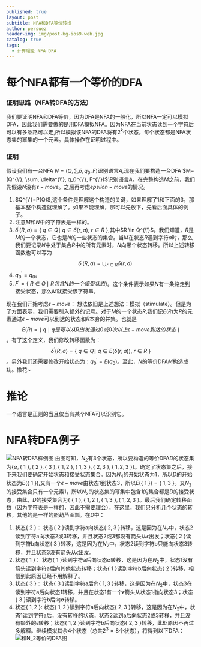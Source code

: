 ```yaml
---
published: true
layout: post
subtitle: NFA和DFA等价转换
author: persuez
header-img: img/post-bg-ios9-web.jpg
catalog: true
tags:
  - 计算理论 NFA DFA
---
```

# 每个NFA都有一个等价的DFA

### 证明思路（NFA转DFA的方法）
我们要证明NFA和DFA等价，因为DFA是NFA的一般化，所以NFA一定可以模拟DFA，因此我们需要做的是用DFA模拟NFA。因为NFA在当前状态读到一个字符后可以有多条路可以走,所以模拟该NFA的DFA将有$2^k$个状态，每个状态都是NFA状态集的幂集的一个元素。具体操作在证明过程中。

### 证明
假设我们有一台NFA $N=(Q, \sum, \delta, q_0, F)$识别语言$A$,现在我们要构造一台DFA $M=(Q^{\'}, \sum, \delta^{\'}, q_0^{\'}, F^{\'})$识别语言$A$。在完整构造$M$之前，我们先假设$N$没有$\epsilon-move$。之后再考虑$epsilon-move$的情况。

1. $Q^{\'}=P(Q)$,这个条件是理解这个构造的关键，如果理解了1和下面的3，那基本整个构造就理解了。如果不能理解，那可以先放下，先看后面具体的例子。
2. 注意$M$和$N$中的字符表是一样的。
3. $\delta^{'}(R, a)=\lbrace\ q \in Q \mid\ q \in \delta(r, a),\ r \in R\ \rbrace$,其中$R \in Q^{\'}$。我们知道，$R$是$M$的一个状态，它也是$N$的一些状态的集合。当$M$在状态$R$遇到字符$a$时，那么我们要记录$N$中处于集合$R$中的所有元素时，$N$向哪个状态转移。所以上述转移函数也可以写为$$\delta^{'}(R, a)=\bigcup_{r \in R}\delta(r, a)$$
4. $q_0^{'}={q_0}$。
5. $F^{'}=\lbrace\ R \in Q^{'} \mid \ R包含N的一个接受状态 \rbrace$。这个条件表示如果$N$有一条路走到接受状态，那么$M$就接受该字符串。

现在我们开始考虑$\epsilon-move$：
想法依旧是上述想法：模拟（stimulate）。但是为了方面表示，我们需要引入额外的记号。对于$M$的一个状态$R$,我们记$E(R)$为$R$的元素通过$\epsilon-move$可以到达的状态和$R$本身的并集。也就是$$E(R)=\lbrace\ q \mid q是可以从R出发通过0或0次以上\epsilon-move到达的状态\ \rbrace$$。有了这个定义，我们修改转移函数为：$$\delta^{'}(R, a)=\lbrace\ q \in Q \mid\ q \in E(\delta(r, a)),\ r \in R\ \rbrace$$。另外我们还需要修改开始状态为：$q_0^{'}=E({q_0})$。至此，$N$的等价DFA$M$构造成功。撒花~

# 推论
一个语言是正则的当且仅当有某个NFA可以识别它。

# NFA转DFA例子
![NFA转DFA样例图](https://ws1.sinaimg.cn/large/006aPatNgy1fs3k2dq0h8j30ae09kt8w.jpg)
由图可知，$N_2$有3个状态，所以要构造的等价DFA$D$的状态集为$\lbrace \emptyset, \lbrace\ 1\ \rbrace, \lbrace\ 2\ \rbrace, \lbrace\ 3\ \rbrace, \lbrace\ 1, 2\ \rbrace, \lbrace\ 1, 3\ \rbrace, \lbrace\ 2, 3\ \rbrace, \lbrace\ 1, 2, 3\ \rbrace \rbrace$。确定了状态集之后，接下来我们要确定开始状态和接受状态集合。因为$N_4$的开始状态为1，所以$D$的开始状态为$E(\lbrace\ 1\ \rbrace)$,又有一个$\epsilon-move$由状态1到状态3，所以$E(\lbrace\ 1\ \rbrace)=\lbrace\ 1, 3\ \rbrace$。又$N_2$的接受集合只有一个元素1，所以$N_2$的状态集的幂集中包含1的集合都是$D$的接受状态，由此，$D$的接受集合为$\lbrace\ \lbrace\ 1\ \rbrace, \lbrace\ 1, 2\ \rbrace, \lbrace\ 1, 3\ \rbrace, \lbrace\ 1, 2, 3\ \rbrace$。最后我们确定转移函数（因为字符表是一样的，因此不需要理会），在这里，我们只分析几个状态的转移，其他的是一样的照葫芦画瓢。在$D$中：
1. 状态$\lbrace\ 2\ \rbrace$： 状态$\lbrace\ 2\ \rbrace$读到字符a向状态$\lbrace\ 2, 3\ \rbrace$转移，这是因为在$N_2$中，状态2读到字符a向状态2或3转移，并且状态2或3都没有箭头从$\epsilon$出发；状态$\lbrace\ 2\ \rbrace$读到字符b向状态$\lbrace\ 3\ \rbrace$转移，这是因为在$N_2$中，状态2读到字符b只能向状态3转移，并且状态3没有箭头从$\epsilon$出发。
2. 状态$\lbrace\ 1\ \rbrace$： 状态$\lbrace\ 1\ \rbrace$读到字符a后向状态$\emptyset$转移，这是因为在$N_2$中，状态1没有箭头读到字符a后向其他状态转移；状态$\lbrace\ 1\ \rbrace$读到字符b后向状态$\lbrace\ 2\ \rbrace$转移，相信到此原因已经不用解释了。
3. 状态$\lbrace\ 3\ \rbrace$： 状态$\lbrace\ 3\ \rbrace$读到字符a后向$\lbrace\ 1, 3\ \rbrace$转移，这是因为在$N_2$中，状态3在读到字符a后向状态1转移，并且在状态1有一个$\epsilon$箭头从状态1指向状态3；状态$\lbrace\ 3\ \rbrace$读到字符b后向$\emptyset$转移。
4. 状态$\lbrace\ 1, 2\ \rbrace$: 状态$\lbrace\ 1, 2\ \rbrace$读到字符a后向状态$\lbrace\ 2, 3\ \rbrace$转移，这是因为在$N_2$中，状态1读到字符a后，没有转移的状态，状态2读到a后向状态2或3转移，并且没有额外的$\epsilon$转移；状态$\lbrace\ 1, 2\ \rbrace$读到字符b后向状态$\lbrace\ 2, 3\ \rbrace$转移，此处原因不再过多解释。继续模拟其余4个状态（总共$2^3=8$个状态），将得到以下DFA：
![和$N_2$等价的DFA图](https://ws1.sinaimg.cn/large/006aPatNgy1fs3op30eemj30l508vmxt.jpg)
